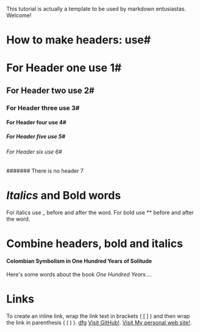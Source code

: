 This tutorial is actually a template to be used by markdown entusiastas. 
Welcome!

# How to make headers: use#

# For Header one use 1#
## For Header two use 2#
### For Header three use 3#
#### For Header four use 4#
##### For Header five use 5#
###### For Header six use 6#
####### There is no header 7

# _Italics_ and Bold words
For italics use _ before and after the word.
For bold use ** before and after the word.

# Combine headers, bold and italics
#### Colombian Symbolism in One Hundred Years of Solitude
Here's some words about the book _One Hundred Years..._.

# Links
To create an inline link, wrap the link text in brackets ( [ ] ) and then wrap the link in parenthesis ( ( ) ).
[dfg](www.google.com)
[Visit GitHub!](https://www.github.com).
[Visit My personal web site!](www.diegomoya.me).

